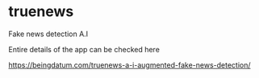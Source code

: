# truenews
Fake news detection A.I

Entire details of the app can be checked here 

https://beingdatum.com/truenews-a-i-augmented-fake-news-detection/
